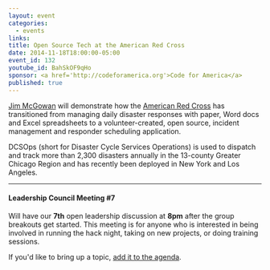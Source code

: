 ```yaml
---
layout: event
categories: 
  - events
links:
title: Open Source Tech at the American Red Cross
date: 2014-11-18T18:00:00-05:00
event_id: 132
youtube_id: BahSkOF9qHo
sponsor: <a href='http://codeforamerica.org'>Code for America</a>
published: true
---
```


[Jim McGowan](https://www.linkedin.com/pub/jim-mcgowan/1b/ab2/810) will demonstrate how the [American Red Cross](http://www.redcross.org/) has transitioned from managing daily disaster responses with paper, Word docs and Excel spreadsheets to a volunteer-created, open source, incident management and responder scheduling application. 

DCSOps (short for Disaster Cycle Services Operations) is used to dispatch and track more than 2,300 disasters annually in the 13-county Greater Chicago Region and has recently been deployed in New York and Los Angeles.

---

#### Leadership Council Meeting #7

Will have our **7th** open leadership discussion at **8pm** after the group breakouts get started. This meeting is for anyone who is interested in being involved in running the hack night, taking on new projects, or doing training sessions. 

If you'd like to bring up a topic, [add it to the agenda](https://docs.google.com/document/d/1PycFQrfQZpT1JRPbdW0O0TU7ZZOrrxwer0WB1MT7gFs/edit#).